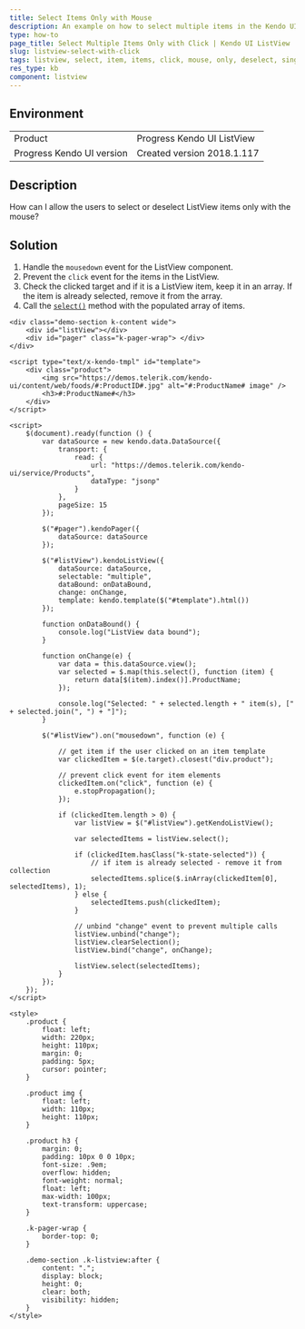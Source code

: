 ```yaml
---
title: Select Items Only with Mouse
description: An example on how to select multiple items in the Kendo UI ListView only with the mouse.
type: how-to
page_title: Select Multiple Items Only with Click | Kendo UI ListView
slug: listview-select-with-click
tags: listview, select, item, items, click, mouse, only, deselect, single
res_type: kb
component: listview
---
```


## Environment

<table>
 <tr>
  <td>Product</td>
  <td>Progress Kendo UI ListView</td>
 </tr>
 <tr>
  <td>Progress Kendo UI version</td>
  <td>Created version 2018.1.117</td>
 </tr>
</table>

## Description

How can I allow the users to select or deselect ListView items only with the mouse?

## Solution

1. Handle the `mousedown` event for the ListView component.
1. Prevent the `click` event for the items in the ListView.
1. Check the clicked target and if it is a ListView item, keep it in an array. If the item is already selected, remove it from the array.
1. Call the [`select()`](https://docs.telerik.com/kendo-ui/api/javascript/ui/listview/methods/select) method with the populated array of items.


```dojo
<div class="demo-section k-content wide">
    <div id="listView"></div>
    <div id="pager" class="k-pager-wrap"> </div>
</div>

<script type="text/x-kendo-tmpl" id="template">
    <div class="product">
        <img src="https://demos.telerik.com/kendo-ui/content/web/foods/#:ProductID#.jpg" alt="#:ProductName# image" />
        <h3>#:ProductName#</h3>
    </div>
</script>

<script>
    $(document).ready(function () {
        var dataSource = new kendo.data.DataSource({
            transport: {
                read: {
                    url: "https://demos.telerik.com/kendo-ui/service/Products",
                    dataType: "jsonp"
                }
            },
            pageSize: 15
        });

        $("#pager").kendoPager({
            dataSource: dataSource
        });

        $("#listView").kendoListView({
            dataSource: dataSource,
            selectable: "multiple",
            dataBound: onDataBound,
            change: onChange,
            template: kendo.template($("#template").html())
        });

        function onDataBound() {
            console.log("ListView data bound");
        }

        function onChange(e) {
            var data = this.dataSource.view();
            var selected = $.map(this.select(), function (item) {
                return data[$(item).index()].ProductName;
            });

            console.log("Selected: " + selected.length + " item(s), [" + selected.join(", ") + "]");
        }

        $("#listView").on("mousedown", function (e) {

            // get item if the user clicked on an item template
            var clickedItem = $(e.target).closest("div.product");

            // prevent click event for item elements
            clickedItem.on("click", function (e) {
                e.stopPropagation();
            });

            if (clickedItem.length > 0) {
                var listView = $("#listView").getKendoListView();

                var selectedItems = listView.select();

                if (clickedItem.hasClass("k-state-selected")) {
                    // if item is already selected - remove it from collection
                    selectedItems.splice($.inArray(clickedItem[0], selectedItems), 1);
                } else {
                    selectedItems.push(clickedItem);
                }

                // unbind "change" event to prevent multiple calls
                listView.unbind("change");
                listView.clearSelection();
                listView.bind("change", onChange);

                listView.select(selectedItems);
            }
        });
    });
</script>

<style>
    .product {
        float: left;
        width: 220px;
        height: 110px;
        margin: 0;
        padding: 5px;
        cursor: pointer;
    }

    .product img {
        float: left;
        width: 110px;
        height: 110px;
    }

    .product h3 {
        margin: 0;
        padding: 10px 0 0 10px;
        font-size: .9em;
        overflow: hidden;
        font-weight: normal;
        float: left;
        max-width: 100px;
        text-transform: uppercase;
    }

    .k-pager-wrap {
        border-top: 0;
    }

    .demo-section .k-listview:after {
        content: ".";
        display: block;
        height: 0;
        clear: both;
        visibility: hidden;
    }
</style>
```


